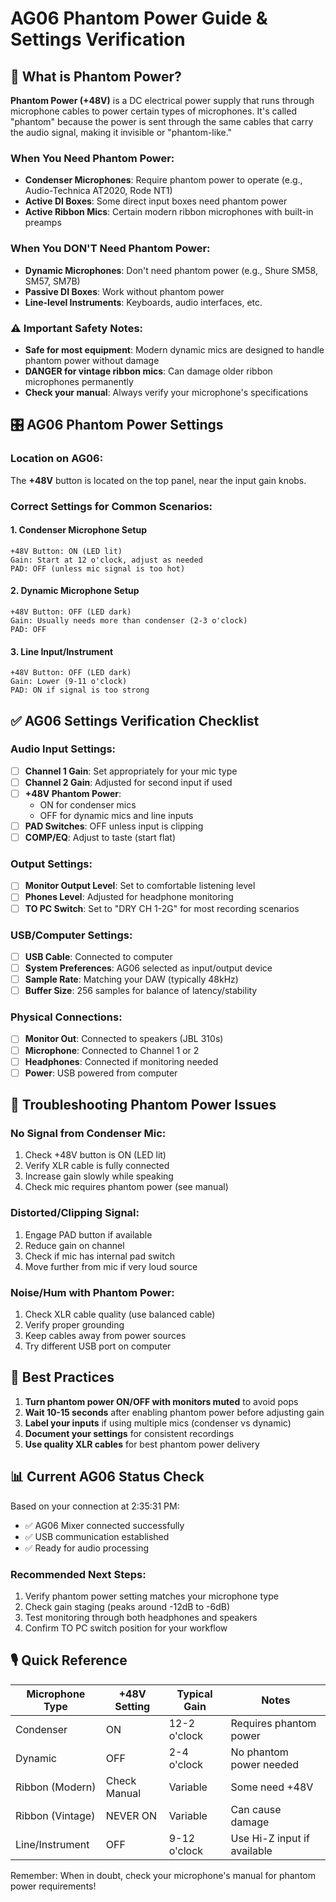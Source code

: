 # AG06 Phantom Power Guide & Settings Verification

## 🎤 What is Phantom Power?

**Phantom Power (+48V)** is a DC electrical power supply that runs through microphone cables to power certain types of microphones. It's called "phantom" because the power is sent through the same cables that carry the audio signal, making it invisible or "phantom-like."

### When You Need Phantom Power:
- **Condenser Microphones**: Require phantom power to operate (e.g., Audio-Technica AT2020, Rode NT1)
- **Active DI Boxes**: Some direct input boxes need phantom power
- **Active Ribbon Mics**: Certain modern ribbon microphones with built-in preamps

### When You DON'T Need Phantom Power:
- **Dynamic Microphones**: Don't need phantom power (e.g., Shure SM58, SM57, SM7B)
- **Passive DI Boxes**: Work without phantom power
- **Line-level Instruments**: Keyboards, audio interfaces, etc.

### ⚠️ Important Safety Notes:
- **Safe for most equipment**: Modern dynamic mics are designed to handle phantom power without damage
- **DANGER for vintage ribbon mics**: Can damage older ribbon microphones permanently
- **Check your manual**: Always verify your microphone's specifications

## 🎛️ AG06 Phantom Power Settings

### Location on AG06:
The **+48V** button is located on the top panel, near the input gain knobs.

### Correct Settings for Common Scenarios:

#### 1. **Condenser Microphone Setup**
```
+48V Button: ON (LED lit)
Gain: Start at 12 o'clock, adjust as needed
PAD: OFF (unless mic signal is too hot)
```

#### 2. **Dynamic Microphone Setup**
```
+48V Button: OFF (LED dark)
Gain: Usually needs more than condenser (2-3 o'clock)
PAD: OFF
```

#### 3. **Line Input/Instrument**
```
+48V Button: OFF (LED dark)
Gain: Lower (9-11 o'clock)
PAD: ON if signal is too strong
```

## ✅ AG06 Settings Verification Checklist

### Audio Input Settings:
- [ ] **Channel 1 Gain**: Set appropriately for your mic type
- [ ] **Channel 2 Gain**: Adjusted for second input if used
- [ ] **+48V Phantom Power**: 
  - ON for condenser mics
  - OFF for dynamic mics and line inputs
- [ ] **PAD Switches**: OFF unless input is clipping
- [ ] **COMP/EQ**: Adjust to taste (start flat)

### Output Settings:
- [ ] **Monitor Output Level**: Set to comfortable listening level
- [ ] **Phones Level**: Adjusted for headphone monitoring
- [ ] **TO PC Switch**: Set to "DRY CH 1-2G" for most recording scenarios

### USB/Computer Settings:
- [ ] **USB Cable**: Connected to computer
- [ ] **System Preferences**: AG06 selected as input/output device
- [ ] **Sample Rate**: Matching your DAW (typically 48kHz)
- [ ] **Buffer Size**: 256 samples for balance of latency/stability

### Physical Connections:
- [ ] **Monitor Out**: Connected to speakers (JBL 310s)
- [ ] **Microphone**: Connected to Channel 1 or 2
- [ ] **Headphones**: Connected if monitoring needed
- [ ] **Power**: USB powered from computer

## 🔧 Troubleshooting Phantom Power Issues

### No Signal from Condenser Mic:
1. Check +48V button is ON (LED lit)
2. Verify XLR cable is fully connected
3. Increase gain slowly while speaking
4. Check mic requires phantom power (see manual)

### Distorted/Clipping Signal:
1. Engage PAD button if available
2. Reduce gain on channel
3. Check if mic has internal pad switch
4. Move further from mic if very loud source

### Noise/Hum with Phantom Power:
1. Check XLR cable quality (use balanced cable)
2. Verify proper grounding
3. Keep cables away from power sources
4. Try different USB port on computer

## 🎯 Best Practices

1. **Turn phantom power ON/OFF with monitors muted** to avoid pops
2. **Wait 10-15 seconds** after enabling phantom power before adjusting gain
3. **Label your inputs** if using multiple mics (condenser vs dynamic)
4. **Document your settings** for consistent recordings
5. **Use quality XLR cables** for best phantom power delivery

## 📊 Current AG06 Status Check

Based on your connection at 2:35:31 PM:
- ✅ AG06 Mixer connected successfully
- ✅ USB communication established
- ✅ Ready for audio processing

### Recommended Next Steps:
1. Verify phantom power setting matches your microphone type
2. Check gain staging (peaks around -12dB to -6dB)
3. Test monitoring through both headphones and speakers
4. Confirm TO PC switch position for your workflow

## 🎙️ Quick Reference

| Microphone Type | +48V Setting | Typical Gain | Notes |
|----------------|--------------|--------------|--------|
| Condenser | ON | 12-2 o'clock | Requires phantom power |
| Dynamic | OFF | 2-4 o'clock | No phantom power needed |
| Ribbon (Modern) | Check Manual | Variable | Some need +48V |
| Ribbon (Vintage) | NEVER ON | Variable | Can cause damage |
| Line/Instrument | OFF | 9-12 o'clock | Use Hi-Z input if available |

Remember: When in doubt, check your microphone's manual for phantom power requirements!